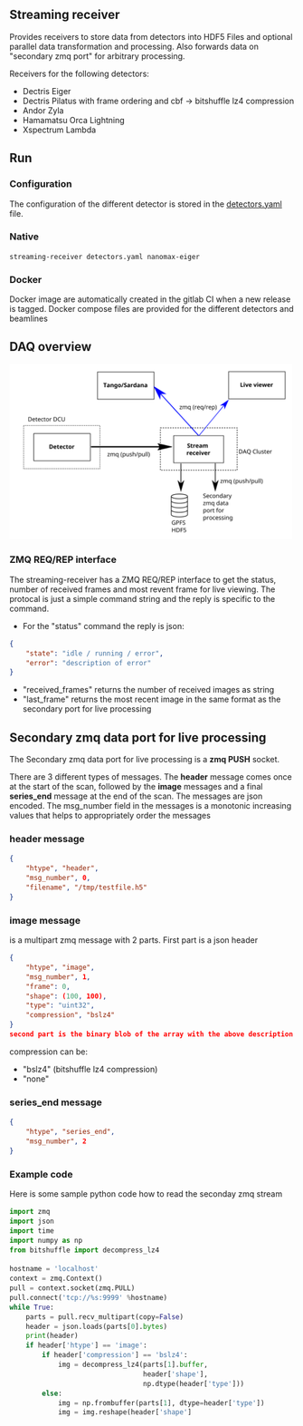 ## Streaming receiver
Provides receivers to store data from detectors into HDF5 Files and optional parallel data transformation and processing. Also forwards data on "secondary zmq port" for arbitrary processing.

Receivers for the following detectors:
 - Dectris Eiger 
 - Dectris Pilatus with frame ordering and cbf -> bitshuffle lz4 compression
 - Andor Zyla
 - Hamamatsu Orca Lightning
 - Xspectrum Lambda 


## Run
### Configuration
The configuration of the different detector is stored in the [detectors.yaml](detectors.yaml) file.

### Native
```
streaming-receiver detectors.yaml nanomax-eiger

```
### Docker
Docker image are automatically created in the gitlab CI when a new release is tagged. Docker compose files are provided for the different detectors and beamlines


## DAQ overview
<img src="doc/daq-schema.png" alt="Pipeline overview" width="500px"/>

### ZMQ REQ/REP interface

The streaming-receiver has a ZMQ REQ/REP interface to get the status, number of received frames and most revent frame for live viewing.
The protocal is just a simple command string and the reply is specific to the command.
* For the "status" command the reply is json:

```json
{
    "state": "idle / running / error",
    "error": "description of error"
}
```
* "received_frames" returns the number of received images as string
* "last_frame" returns the most recent image in the same format as the secondary port for live processing

## Secondary zmq data port for live processing
The Secondary zmq data port for live processing is a **zmq PUSH** socket.

There are 3 different types of messages. The **header** message comes once at the start of the scan, followed by the **image** messages and a final **series_end** message at the end of the scan. The messages are json encoded.
The msg_number field in the messages is a monotonic increasing values that helps to appropriately order the messages

### header message
```json
{
    "htype", "header",
    "msg_number", 0,
    "filename", "/tmp/testfile.h5"
}
```

### image message 
is a multipart zmq message with 2 parts. First part is a json header
```json
{
    "htype", "image",
    "msg_number", 1,
    "frame": 0,
    "shape": (100, 100),
    "type": "uint32",
    "compression", "bslz4"
}
second part is the binary blob of the array with the above description
```
compression can be:
* "bslz4" (bitshuffle lz4 compression)
* "none"

### series_end message
```json
{
    "htype", "series_end",
    "msg_number", 2
}
```

### Example code
Here is some sample python code how to read the seconday zmq stream

```python
import zmq
import json
import time
import numpy as np
from bitshuffle import decompress_lz4

hostname = 'localhost'
context = zmq.Context()
pull = context.socket(zmq.PULL)
pull.connect('tcp://%s:9999' %hostname)
while True:
    parts = pull.recv_multipart(copy=False)
    header = json.loads(parts[0].bytes)
    print(header)
    if header['htype'] == 'image':
        if header['compression'] == 'bslz4':
            img = decompress_lz4(parts[1].buffer, 
                                 header['shape'], 
                                 np.dtype(header['type']))
        else:
            img = np.frombuffer(parts[1], dtype=header['type'])
            img = img.reshape(header['shape']
```
